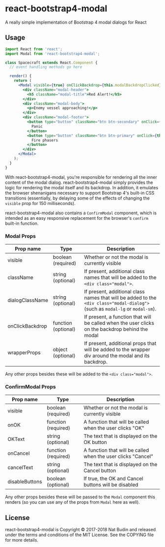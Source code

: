 # react-bootstrap4-modal

A really simple implementation of Bootstrap 4 modal dialogs for React

## Usage

```jsx
import React from 'react';
import Modal from 'react-bootstrap4-modal';

class Spacecraft extends React.Component {
  // event handling methods go here

  render() {
    return (
      <Modal visible={true} onClickBackdrop={this.modalBackdropClicked}>
        <div className="modal-header">
          <h5 className="modal-title">Red Alert!</h5>
        </div>
        <div className="modal-body">
          <p>Enemy vessel approaching!</p>
        </div>
        <div className="modal-footer">
          <button type="button" className="btn btn-secondary" onClick={this.onPanic}>
            Panic
          </button>
          <button type="button" className="btn btn-primary" onClick={this.onFirePhasers}>
            Fire phasers
          </button>
        </div>
      </Modal>
    );
  }
}
```

With react-bootstrap4-modal, you're responsible for rendering all the inner content of the modal dialog.  react-bootstrap4-modal simply provides the logic for rendering the modal itself and its backdrop.  In addition, it emulates the browser shenanigans necessary to support Bootstrap 4's built-in CSS transitions (essentially, by delaying some of the effects of changing the `visible` prop for 150 milliseconds).

react-bootstrap4-modal also contains a `ConfirmModal` component, which is intended as an easy responsive replacement for the browser's `confirm` built-in function.

### Modal Props

Prop name       | Type                | Description
----------------|---------------------|-------------
visible         | boolean (required)  | Whether or not the modal is currently visible
className       | string (optional)   | If present, additional class names that will be added to the `<div class="modal">`.
dialogClassName | string (optional)   | If present, additional class names that will be added to the `<div class="modal-dialog">` (such as `modal-lg` or `modal-sm`).
onClickBackdrop | function (optional) | If present, a function that will be called when the user clicks on the backdrop behind the modal
wrapperProps    | object (optional)   | If present, additional props that will be added to the wrapper div around the modal and its backdrop.

Any other props besides these will be added to the `<div class="modal">`.

### ConfirmModal Props

Prop name       | Type                | Description
----------------|---------------------|-------------
visible         | boolean (required)  | Whether or not the modal is currently visible
onOK            | function (required) | A function that will be called when the user clicks "OK"
OKText          | string (optional)   | The text that is displayed on the OK button
onCancel        | function (required) | A function that will be called when the user clicks "Cancel"
cancelText      | string (optional)   | The text that is displayed on the Cancel button
disableButtons  | boolean (optional)  | If true, the OK and Cancel buttons will be disabled

Any other props besides these will be passed to the `Modal` component this renders (so you can use any of the props from `Modal` here as well).

## License

react-bootstrap4-modal is Copyright &copy; 2017-2018 Nat Budin and released under the terms and conditions of the MIT License.  See the COPYING file for more details.
